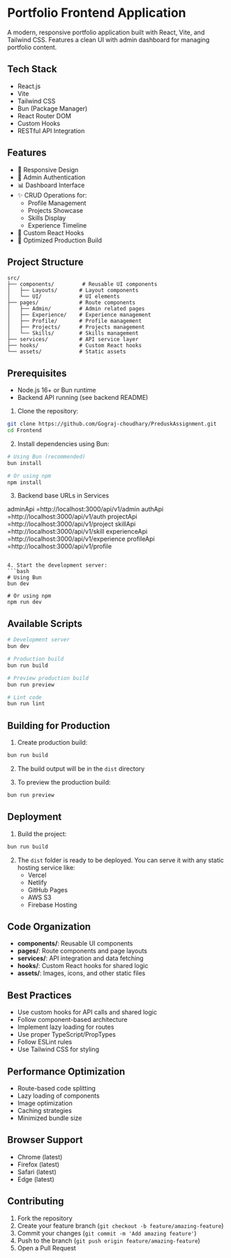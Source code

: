 # Portfolio Frontend Application

A modern, responsive portfolio application built with React, Vite, and Tailwind CSS. Features a clean UI with admin dashboard for managing portfolio content.

## Tech Stack

- React.js
- Vite
- Tailwind CSS
- Bun (Package Manager)
- React Router DOM
- Custom Hooks
- RESTful API Integration

## Features

- 🎨 Responsive Design
- 🔐 Admin Authentication
- 📊 Dashboard Interface
- ✨ CRUD Operations for:
  - Profile Management
  - Projects Showcase
  - Skills Display
  - Experience Timeline
- 🎯 Custom React Hooks
- 🚀 Optimized Production Build

## Project Structure

```
src/
├── components/         # Reusable UI components
│   ├── Layouts/       # Layout components
│   └── UI/            # UI elements
├── pages/             # Route components
│   ├── Admin/         # Admin related pages
│   ├── Experience/    # Experience management
│   ├── Profile/       # Profile management
│   ├── Projects/      # Projects management
│   └── Skills/        # Skills management
├── services/          # API service layer
├── hooks/             # Custom React hooks
└── assets/            # Static assets
```

## Prerequisites

- Node.js 16+ or Bun runtime
- Backend API running (see backend README)


1. Clone the repository:
```bash
git clone https://github.com/Gograj-choudhary/PreduskAssignment.git
cd Frontend
```

2. Install dependencies using Bun:
```bash
# Using Bun (recommended)
bun install

# Or using npm
npm install
```

3. Backend base URLs in Services

adminApi =http://localhost:3000/api/v1/admin
authApi =http://localhost:3000/api/v1/auth
projectApi =http://localhost:3000/api/v1/project
skillApi =http://localhost:3000/api/v1/skill
experienceApi =http://localhost:3000/api/v1/experience
profileApi =http://localhost:3000/api/v1/profile
```

4. Start the development server:
```bash
# Using Bun
bun dev

# Or using npm
npm run dev
```

## Available Scripts

```bash
# Development server
bun dev

# Production build
bun run build

# Preview production build
bun run preview

# Lint code
bun run lint
```

## Building for Production

1. Create production build:
```bash
bun run build
```

2. The build output will be in the `dist` directory

3. To preview the production build:
```bash
bun run preview
```

## Deployment

1. Build the project:
```bash
bun run build
```

2. The `dist` folder is ready to be deployed. You can serve it with any static hosting service like:
   - Vercel
   - Netlify
   - GitHub Pages
   - AWS S3
   - Firebase Hosting


## Code Organization

- **components/**: Reusable UI components
- **pages/**: Route components and page layouts
- **services/**: API integration and data fetching
- **hooks/**: Custom React hooks for shared logic
- **assets/**: Images, icons, and other static files

## Best Practices

- Use custom hooks for API calls and shared logic
- Follow component-based architecture
- Implement lazy loading for routes
- Use proper TypeScript/PropTypes
- Follow ESLint rules
- Use Tailwind CSS for styling

## Performance Optimization

- Route-based code splitting
- Lazy loading of components
- Image optimization
- Caching strategies
- Minimized bundle size

## Browser Support

- Chrome (latest)
- Firefox (latest)
- Safari (latest)
- Edge (latest)

## Contributing

1. Fork the repository
2. Create your feature branch (`git checkout -b feature/amazing-feature`)
3. Commit your changes (`git commit -m 'Add amazing feature'`)
4. Push to the branch (`git push origin feature/amazing-feature`)
5. Open a Pull Request


